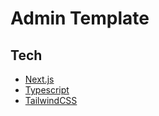 # Admin Template

## Tech

- [Next.js][next]
- [Typescript][typescript]
- [TailwindCSS][tailwindcss]

[next]: https://nextjs.org
[typescript]: https://www.typescriptlang.org
[tailwindcss]: https://tailwindcss.com
[hero_icons]: https://heroicons.dev
